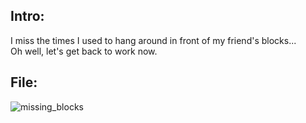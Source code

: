 ## Intro:

I miss the times I used to hang around in front of my friend's blocks... <br>
Oh well, let's get back to work now. <br>

## File:

![missing_blocks](https://user-images.githubusercontent.com/93029180/211355369-9d2d3c77-8675-4abb-951c-2fef4817aa39.png)
